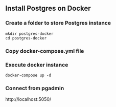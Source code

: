 ## Install Postgres on Docker

### Create a folder to store Postgres instance

```
mkdir postgres-docker
cd postgres-docker
```

### Copy docker-compose.yml file

### Execute docker instance

```docker
docker-compose up -d
```

### Connect from pgadmin

http://localhost:5050/
